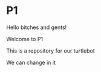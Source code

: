 # P1

Hello  bitches and gents!

Welcome to P1

This is a repository for our turtlebot

We can change in it
